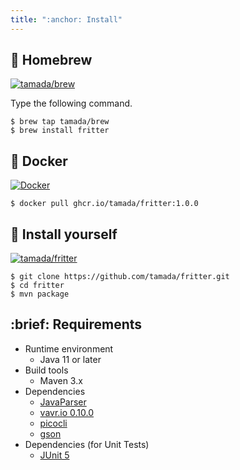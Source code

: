```yaml
---
title: ":anchor: Install"
---
```


## :beer: Homebrew

[![tamada/brew](https://img.shields.io/badge/Homebrew-tamada%2Fbrew%2Ffritter-orange?logo=homebrew)](https://github.com/tamada/fritter)

Type the following command.

```shell
$ brew tap tamada/brew
$ brew install fritter
```

## :whale: Docker

[![Docker](https://img.shields.io/badge/Docker-ghcr.io%2Ftamada%2Ffritter%3A1.0.0-orange?logo=docker)](https://github.com/users/tamada/packages/container/package/fritter)

```shell
$ docker pull ghcr.io/tamada/fritter:1.0.0 
```

## :muscle: Install yourself

[![tamada/fritter](https://img.shields.io/badge/GitHub-tamada%2Ffritter-orange?logo=github)](https://github.com/tamada/fritter)


```shell
$ git clone https://github.com/tamada/fritter.git
$ cd fritter
$ mvn package
```

## :brief: Requirements

* Runtime environment
  * Java 11 or later
* Build tools
  * Maven 3.x
* Dependencies
  * [JavaParser](https://github.com/javaparser/javaparser)
  * [vavr.io 0.10.0](https://www.vavr.io)
  * [picocli](https://picocli.info/)
  * [gson](https://github.com/google/gson)
* Dependencies (for Unit Tests)
  * [JUnit 5](https://junit.org/junit5/)